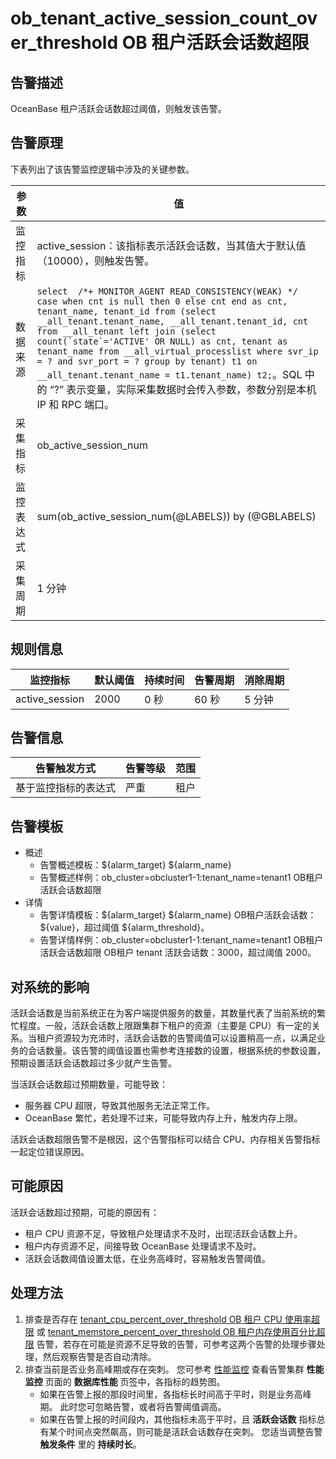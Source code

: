 # ob_tenant_active_session_count_over_threshold OB 租户活跃会话数超限

## 告警描述

OceanBase 租户活跃会话数超过阈值，则触发该告警。

## 告警原理

下表列出了该告警监控逻辑中涉及的关键参数。

| **参数** | **值** |
| --- | --- |
| 监控指标 | active_session：该指标表示活跃会话数，当其值大于默认值 （10000），则触发告警。 |
| 数据来源 |```select  /*+ MONITOR_AGENT READ_CONSISTENCY(WEAK) */ case when cnt is null then 0 else cnt end as cnt, tenant_name, tenant_id from (select __all_tenant.tenant_name, __all_tenant.tenant_id, cnt from __all_tenant left join (select count(`state`='ACTIVE' OR NULL) as cnt, tenant as tenant_name from __all_virtual_processlist where svr_ip = ? and svr_port = ? group by tenant) t1 on __all_tenant.tenant_name = t1.tenant_name) t2;```。SQL 中的 “?” 表示变量，实际采集数据时会传入参数，参数分别是本机 IP 和 RPC 端口。 |
| 采集指标 | ob_active_session_num |
| 监控表达式 | sum(ob_active_session_num{@LABELS}) by (@GBLABELS) |
| 采集周期 | 1 分钟 |

## 规则信息

| **监控指标** | **默认阈值** | **持续时间** | **告警周期** | **消除周期** |
| --- | --- | --- | --- | --- |
| active_session | 2000 | 0 秒 | 60 秒 | 5 分钟 |

## 告警信息

| **告警触发方式** | **告警等级** | **范围** |
| --- | --- | --- |
| 基于监控指标的表达式 | 严重 | 租户 |

## 告警模板

* 概述
  * 告警概述模板：\${alarm_target} ${alarm_name}
  * 告警概述样例：ob_cluster=obcluster1-1:tenant_name=tenant1 OB租户活跃会话数超限
* 详情
  * 告警详情模板：\${alarm_target} \${alarm_name} OB租户活跃会话数：\${value}，超过阈值 ${alarm_threshold}。
  * 告警详情样例：ob_cluster=obcluster1-1:tenant_name=tenant1 OB租户活跃会话数超限 OB租户 tenant 活跃会话数：3000，超过阈值 2000。 

## 对系统的影响

活跃会话数是当前系统正在为客户端提供服务的数量，其数量代表了当前系统的繁忙程度。一般，活跃会话数上限跟集群下租户的资源（主要是 CPU）有一定的关系。当租户资源较为充沛时，活跃会话数的告警阈值可以设置稍高一点，以满足业务的会话数量。该告警的阈值设置也需参考连接数的设置，根据系统的参数设置，预期设置活跃会话数超过多少就产生告警。

当活跃会话数超过预期数量，可能导致：

* 服务器 CPU 超限，导致其他服务无法正常工作。
* OceanBase 繁忙，若处理不过来，可能导致内存上升，触发内存上限。

活跃会话数超限告警不是根因，这个告警指标可以结合 CPU、内存相关告警指标一起定位错误原因。

## 可能原因

活跃会话数超过预期，可能的原因有：

* 租户 CPU 资源不足，导致租户处理请求不及时，出现活跃会话数上升。
* 租户内存资源不足，间接导致 OceanBase 处理请求不及时。
* 活跃会话数阈值设置太低，在业务高峰时，容易触发告警阈值。

## 处理方法

1. 排查是否存在 [tenant_cpu_percent_over_threshold OB 租户 CPU 使用率超限](54.tenant_cpu_percent_over_threshold-tenant-cpu-percent-over-threshold.md) 或 [tenant_memstore_percent_over_threshold OB 租户内存使用百分比超限](36.tenant_memstore_percent_over_threshold-ob-tenant-memory-usage-percentage-exceeds-the-upper-limit.md) 告警，若存在可能是资源不足导致的告警，可参考这两个告警的处理步骤处理，然后观察告警是否自动清除。
2. 排查当前是否业务高峰期或存在突刺。
   您可参考 [性能监控](../../3.ob-cloud-platform/4.manage-clusters/8.cluster-performance-monitoring.md) 查看告警集群 **性能监控** 页面的 **数据库性能** 页签中，各指标的趋势图。
   * 如果在告警上报的那段时间里，各指标长时间高于平时，则是业务高峰期。
  此时您可忽略告警，或者将告警阈值调高。
   * 如果在告警上报的时间段内，其他指标未高于平时，且 **活跃会话数** 指标总有某个时间点突然飙高，则可能是活跃会话数存在突刺。
  您适当调整告警 **触发条件** 里的 **持续时长**。
